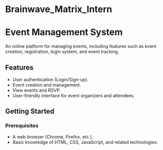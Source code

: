 # Brainwave_Matrix_Intern
# Event Management System

An online platform for managing events, including features such as event creation, registration, login system, and event tracking.

## Features

- User authentication (Login/Sign-up).
- Event creation and management.
- View events and RSVP.
- User-friendly interface for event organizers and attendees.

## Getting Started

### Prerequisites

- A web browser (Chrome, Firefox, etc.).
- Basic knowledge of HTML, CSS, JavaScript, and related technologies.
